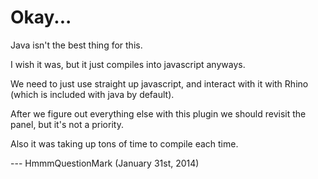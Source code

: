 Okay...
=======

Java isn't the best thing for this.

I wish it was, but it just compiles into javascript anyways.


We need to just use straight up javascript, and interact with it with Rhino (which is included with java by default).

After we figure out everything else with this plugin we should revisit the panel, but it's not a priority.

Also it was taking up tons of time to compile each time.

  --- HmmmQuestionMark (January 31st, 2014)